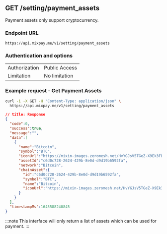 ## GET /setting/payment_assets

Payment assets only support cryptocurrency.

### Endpoint URL

```
https://api.mixpay.me/v1/setting/payment_assets
```

### Authentication and options

|  |  |
| -- | -- |
| Authorization | Public Access |
| Limitation | No limitation |

### Example request - Get Payment Assets

```bash
curl -i -X GET -H "Content-Type: application/json" \
  https://api.mixpay.me/v1/setting/payment_assets
```


```json
// title: Response
{
  "code":0,
  "success":true,
  "message":"",
  "data":[
    {
      "name":"Bitcoin",
      "symbol":"BTC",
      "iconUrl":"https://mixin-images.zeromesh.net/HvYGJsV5TGeZ-X9Ek3FEQohQZ3fE9LBEBGcOcn4c4BNHovP4fW4YB97Dg5LcXoQ1hUjMEgjbl1DPlKg1TW7kK6XP=s128",
      "assetId":"c6d0c728-2624-429b-8e0d-d9d19b6592fa",
      "network":"Bitcoin",
      "chainAsset":{
        "id":"c6d0c728-2624-429b-8e0d-d9d19b6592fa",
        "symbol":"BTC",
        "name":"Bitcoin",
        "iconUrl":"https://mixin-images.zeromesh.net/HvYGJsV5TGeZ-X9Ek3FEQohQZ3fE9LBEBGcOcn4c4BNHovP4fW4YB97Dg5LcXoQ1hUjMEgjbl1DPlKg1TW7kK6XP=s128"
      }
    }
  ],
  "timestampMs":1645588240845
}
```

:::note
This interface will only return a list of assets which can be used for payment.
:::
